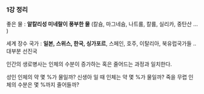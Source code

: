 ### 1강 정리
좋은 물 : **알칼리성 미네랄이 풍부한 물**
(칼슘, 마그네슘, 나트륨, 칼륨, 실리카, 중탄산 ... )

세계 장수 국가 :
**일본, 스위스, 한국, 싱가포르**, 스페인, 호주, 이탈리아, 북유럽국가들 ..
대부분 선진국

인간의 생로병사는 인체의 수분이 증가하는 혹은 줄어드는 과정과 일치한다.

성인 인체의 약 몇 %가 물일까?
신생아 일 때 인체는 약 몇 %가 물일까?
죽을 무렵 인체의 수분은 몇 %까지 줄어들까?


